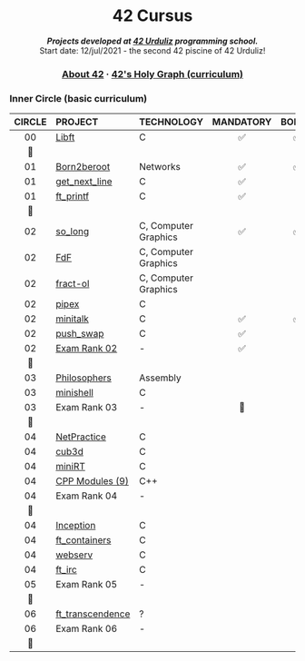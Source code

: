 <h1 align="center">
	42 Cursus
</h1>
<p align="center">
	<b><i>Projects developed at <a href="https://www.42urduliz.com/">42 Urduliz</a> programming school.</i></b><br>
	Start date: 12/jul/2021 - the second 42 piscine of 42 Urduliz!
</p>

<h3 align="center">
	<a href="#%EF%B8%8F-about-42">About 42</a>
	<span> · </span>
	<a href="#-42s-galaxy-curriculum">42's Holy Graph (curriculum)</a>
</h3>


### Inner Circle (basic curriculum)

|CIRCLE	|PROJECT															|TECHNOLOGY				|MANDATORY					|BONUS					|
|:-:	|:--																|:--					|:-:						|:-:					|
|00		|[Libft](https://github.com/Anhema/42-Cursus/tree/main/libft)		|C						|:white_check_mark:			|:white_check_mark:		|
|:dizzy:|																	|						|							|						|
|01		|[Born2beroot]()													|Networks				|:white_check_mark:			|:white_check_mark:		|
|01		|[get_next_line](https://github.com/Anhema/42-Cursus/tree/main/get_next_line)|C				|:white_check_mark:			|						|
|01		|[ft_printf](https://github.com/Anhema/42-Cursus/tree/main/printf)	|C						|:white_check_mark:			|						|
|:dizzy:|																	|						|							|						|
|02		|[so_long](https://github.com/Anhema/42-Cursus/tree/main/so_long)	|C, Computer Graphics	|:white_check_mark:			|:white_check_mark:		|
|02		|[FdF]()															|C, Computer Graphics	|							|						|
|02		|[fract-ol]()														|C, Computer Graphics	|							|						|
|02		|[pipex]()															|C						|							|						|
|02		|[minitalk](https://github.com/Anhema/42-Cursus/tree/main/minitalk)	|C						|:white_check_mark:			|:white_check_mark:		|
|02		|[push_swap](https://github.com/Anhema/42-Cursus/tree/main/push_swap)|C						|:white_check_mark:			|						|
|02		|[Exam Rank 02](https://github.com/Anhema/42-Cursus/tree/main/Exam02)|-						|:white_check_mark:			|						|
|:dizzy:|																	|						|							|						|
|03		|[Philosophers]()													|Assembly				|							|						|
|03		|[minishell]()														|C						|							|						|
|03		|Exam Rank 03														|-						|:memo:						|						|
|:dizzy:|																	|						|							|						|
|04		|[NetPractice]()													|C						|							|						|
|04		|[cub3d]()															|C						|							|						|
|04		|[miniRT]()															|C						|							|						|
|04		|[CPP Modules (9)]()												|C++					|							|						|
|04		|Exam Rank 04														|-						|							|						|
|:dizzy:|																	|						|							|						|
|04		|[Inception]()														|C						|							|						|
|04		|[ft_containers]()													|C						|							|						|
|04		|[webserv]()														|C						|							|						|
|04		|[ft_irc]()															|C						|							|						|
|05		|Exam Rank 05														|-						|							|						|
|:dizzy:|																	|						|							|						|
|06		|[ft_transcendence]()												|?						|							|						|
|06		|Exam Rank 06														|-						|							|						|
|:dizzy:|																	|						|							|						|
